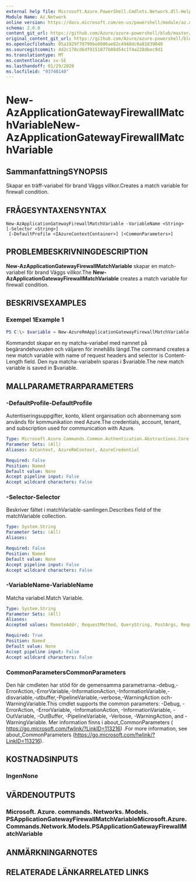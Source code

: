 ```yaml
---
external help file: Microsoft.Azure.PowerShell.Cmdlets.Network.dll-Help.xml
Module Name: Az.Network
online version: https://docs.microsoft.com/en-us/powershell/module/az.network/new-azapplicationgatewayfirewallmatchvariable
schema: 2.0.0
content_git_url: https://github.com/Azure/azure-powershell/blob/master/src/Network/Network/help/New-AzApplicationGatewayFirewallMatchVariable.md
original_content_git_url: https://github.com/Azure/azure-powershell/blob/master/src/Network/Network/help/New-AzApplicationGatewayFirewallMatchVariable.md
ms.openlocfilehash: 05a1929f79799be8006ae82c4948dc0a81839040
ms.sourcegitcommit: 4d2c178cd6df9151877b08d54c1f4a228dbec9d1
ms.translationtype: MT
ms.contentlocale: sv-SE
ms.lasthandoff: 01/29/2020
ms.locfileid: "93748140"
---
```

# <span data-ttu-id="b44cb-101">New-AzApplicationGatewayFirewallMatchVariable</span><span class="sxs-lookup"><span data-stu-id="b44cb-101">New-AzApplicationGatewayFirewallMatchVariable</span></span>

## <span data-ttu-id="b44cb-102">Sammanfattning</span><span class="sxs-lookup"><span data-stu-id="b44cb-102">SYNOPSIS</span></span>
<span data-ttu-id="b44cb-103">Skapar en träff-variabel för brand Väggs villkor.</span><span class="sxs-lookup"><span data-stu-id="b44cb-103">Creates a match variable for firewall condition.</span></span>

## <span data-ttu-id="b44cb-104">FRÅGESYNTAXEN</span><span class="sxs-lookup"><span data-stu-id="b44cb-104">SYNTAX</span></span>

```
New-AzApplicationGatewayFirewallMatchVariable -VariableName <String> [-Selector <String>]
 [-DefaultProfile <IAzureContextContainer>] [<CommonParameters>]
```

## <span data-ttu-id="b44cb-105">PROBLEMBESKRIVNING</span><span class="sxs-lookup"><span data-stu-id="b44cb-105">DESCRIPTION</span></span>
<span data-ttu-id="b44cb-106">**New-AzApplicationGatewayFirewallMatchVariable** skapar en match-variabel för brand Väggs villkor.</span><span class="sxs-lookup"><span data-stu-id="b44cb-106">The **New-AzApplicationGatewayFirewallMatchVariable** creates a match variable for firewall condition.</span></span>

## <span data-ttu-id="b44cb-107">BESKRIVS</span><span class="sxs-lookup"><span data-stu-id="b44cb-107">EXAMPLES</span></span>

### <span data-ttu-id="b44cb-108">Exempel 1</span><span class="sxs-lookup"><span data-stu-id="b44cb-108">Example 1</span></span>
```powershell
PS C:\> $variable = New-AzureRmApplicationGatewayFirewallMatchVariable -VariableName RequestHeaders -Selector Content-Length
```

<span data-ttu-id="b44cb-109">Kommandot skapar en ny matcha-variabel med namnet på begärandehuvuden och väljaren för innehålls längd.</span><span class="sxs-lookup"><span data-stu-id="b44cb-109">The command creates a new match variable with name of request headers and selector is Content-Length field.</span></span> <span data-ttu-id="b44cb-110">Den nya matcha-variabeln sparas i $variable.</span><span class="sxs-lookup"><span data-stu-id="b44cb-110">The new match variable is saved in $variable.</span></span>

## <span data-ttu-id="b44cb-111">MALLPARAMETRAR</span><span class="sxs-lookup"><span data-stu-id="b44cb-111">PARAMETERS</span></span>

### <span data-ttu-id="b44cb-112">-DefaultProfile</span><span class="sxs-lookup"><span data-stu-id="b44cb-112">-DefaultProfile</span></span>
<span data-ttu-id="b44cb-113">Autentiseringsuppgifter, konto, klient organisation och abonnemang som används för kommunikation med Azure.</span><span class="sxs-lookup"><span data-stu-id="b44cb-113">The credentials, account, tenant, and subscription used for communication with Azure.</span></span>

```yaml
Type: Microsoft.Azure.Commands.Common.Authentication.Abstractions.Core.IAzureContextContainer
Parameter Sets: (All)
Aliases: AzContext, AzureRmContext, AzureCredential

Required: False
Position: Named
Default value: None
Accept pipeline input: False
Accept wildcard characters: False
```

### <span data-ttu-id="b44cb-114">-Selector</span><span class="sxs-lookup"><span data-stu-id="b44cb-114">-Selector</span></span>
<span data-ttu-id="b44cb-115">Beskriver fältet i matchVariable-samlingen.</span><span class="sxs-lookup"><span data-stu-id="b44cb-115">Describes field of the matchVariable collection.</span></span>

```yaml
Type: System.String
Parameter Sets: (All)
Aliases:

Required: False
Position: Named
Default value: None
Accept pipeline input: False
Accept wildcard characters: False
```

### <span data-ttu-id="b44cb-116">-VariableName</span><span class="sxs-lookup"><span data-stu-id="b44cb-116">-VariableName</span></span>
<span data-ttu-id="b44cb-117">Matcha variabel.</span><span class="sxs-lookup"><span data-stu-id="b44cb-117">Match Variable.</span></span>

```yaml
Type: System.String
Parameter Sets: (All)
Aliases:
Accepted values: RemoteAddr, RequestMethod, QueryString, PostArgs, RequestUri, RequestHeaders, RequestBody, RequestCookies

Required: True
Position: Named
Default value: None
Accept pipeline input: False
Accept wildcard characters: False
```

### <span data-ttu-id="b44cb-118">CommonParameters</span><span class="sxs-lookup"><span data-stu-id="b44cb-118">CommonParameters</span></span>
<span data-ttu-id="b44cb-119">Den här cmdleten har stöd för de gemensamma parametrarna:-debug,-ErrorAction,-ErrorVariable,-InformationAction,-InformationVariable,-disvariable,-utbuffer,-PipelineVariable,-verbose,-WarningAction och-WarningVariable.</span><span class="sxs-lookup"><span data-stu-id="b44cb-119">This cmdlet supports the common parameters: -Debug, -ErrorAction, -ErrorVariable, -InformationAction, -InformationVariable, -OutVariable, -OutBuffer, -PipelineVariable, -Verbose, -WarningAction, and -WarningVariable.</span></span> <span data-ttu-id="b44cb-120">Mer information finns i about_CommonParameters ( https://go.microsoft.com/fwlink/?LinkID=113216) .</span><span class="sxs-lookup"><span data-stu-id="b44cb-120">For more information, see about_CommonParameters (https://go.microsoft.com/fwlink/?LinkID=113216).</span></span>

## <span data-ttu-id="b44cb-121">KOSTNADS</span><span class="sxs-lookup"><span data-stu-id="b44cb-121">INPUTS</span></span>

### <span data-ttu-id="b44cb-122">Ingen</span><span class="sxs-lookup"><span data-stu-id="b44cb-122">None</span></span>

## <span data-ttu-id="b44cb-123">VÄRDEN</span><span class="sxs-lookup"><span data-stu-id="b44cb-123">OUTPUTS</span></span>

### <span data-ttu-id="b44cb-124">Microsoft. Azure. commands. Networks. Models. PSApplicationGatewayFirewallMatchVariable</span><span class="sxs-lookup"><span data-stu-id="b44cb-124">Microsoft.Azure.Commands.Network.Models.PSApplicationGatewayFirewallMatchVariable</span></span>

## <span data-ttu-id="b44cb-125">ANMÄRKNINGAR</span><span class="sxs-lookup"><span data-stu-id="b44cb-125">NOTES</span></span>

## <span data-ttu-id="b44cb-126">RELATERADE LÄNKAR</span><span class="sxs-lookup"><span data-stu-id="b44cb-126">RELATED LINKS</span></span>

